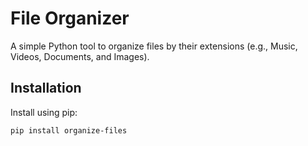 # File Organizer

A simple Python tool to organize files by their extensions (e.g., Music, Videos, Documents, and Images).

## Installation

Install using pip:

```bash
pip install organize-files
